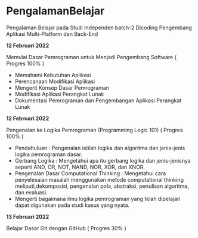 # PengalamanBelajar
Pengalaman Belajar pada Studi Independen batch-2 Dicoding Pengembang Aplikasi Multi-Platform dan Back-End

**12 Februari 2022**

Memulai Dasar Pemrograman untuk Menjadi Pengembang Software ( Progres 100% )

* Memahami Kebutuhan Aplikasi
* Perencanaan Modifikasi Aplikasi
* Mengerti Konsep Dasar Pemrograman
* Modifikasi Aplikasi Perangkat Lunak
* Dokumentasi Pemrograman dan Pengembangan Aplikasi Perangkat Lunak

**12 Februari 2022**

Pengenalan ke Logika Pemrograman (Programming Logic 101) ( Progres 100% )

* Pendahuluan : Pengenalan istilah logika dan algoritma dan jenis-jenis logika pemrograman dasar.
* Gerbang Logika : Mengetahui apa itu gerbang logika dan jenis-jenisnya seperti AND, OR, NOT, NAND, NOR, XOR, dan XNOR.
* Pengenalan Dasar Computational Thinking : Mengetahui cara penyelesaian masalah menggunakan metode computational thinking meliputi,dekomposisi, pengenalan pola, abstraksi, penulisan algoritma, dan evaluasi.
* Mengerti bagaimana ilmu logika pemrograman yang telah dipelajari dapat digunakan pada studi kasus yang nyata.

**13 Februari 2022**

Belajar Dasar Git dengan GitHub ( Progres 30% )
